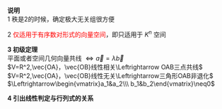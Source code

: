 **说明**  
1 秩是2的时候，确定极大无关组很方便  
  
2 <font color=red>仅适用于有序数对形式的向量空间</font>，即只适用于 $K^n$ 空间  
  
**3 初级定理**  
平面或者空间几何向量共线 $\Leftrightarrow\vec a=\lambda\vec b$  
$V=R^2,\vec{OA}，\vec{OB}线性相关\Leftrightarrow OAB三点共线$  
$V=R^2,\vec{OA}，\vec{OB}线性无关\Leftrightarrow三角形OAB非退化$  
$\Leftrightarrow\begin{vmatrix}a_1&a_2\\\ b_1&b_2\end{vmatrix}\neq0$  
  
**4 引出线性判定与行列式的关系**  
